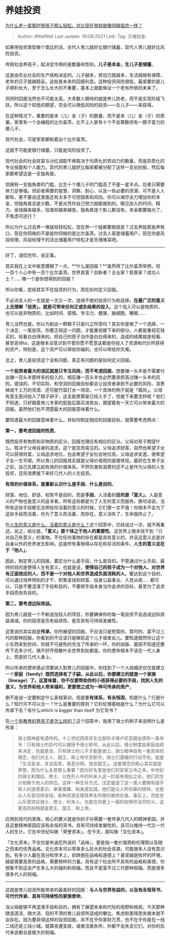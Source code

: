 # 养娃投资

[为什么老一辈那时带孩子那么轻松，对比现在带娃就像伺候祖宗一样？](https://www.zhihu.com/question/354498505/answer/1230031565)

> Author: #NellNell
> Last update: *19/08/2021*
> Link:
> Tag:
> 沙海拾金:

如果用投资类型做个类比的话，古代人育儿就好比银行储蓄，现代人育儿就好比风险投资。

传统社会养孩子，起决定作用的是数量和性别。**儿子是本金，生儿子是储蓄**。

这是由农业社会的生产结构决定的。儿子越多，劳动力就越多，生活就越有保障，老年的日子就越稳妥。这些是未来的回报利息。这种投资风险很低，最紧要的是儿子顺利长大，至于怎么长大的不重要，基本上就能保证一个老有所依的未来了。

但同时回报当然也不可能太高，大多数人期待的就是养儿防老，而不是实现阶级飞跃。所以这个较低的期望，完全可以用低风险的投资——生儿子——来获得。

在这种情况下，重要的是本（儿）金（子）的数量，而不是本（儿）金（子）的质量。家里有一个会编程的比尔盖茨，比不上人家有十个不会算数但有一膀子蛮力的傻儿子。

现代社会，可是家家都盼着出个比尔盖茨。

这就不可能是银行储蓄，只能是风险投资了。

现代社会的社会财富与分红调配不再取决于均质化的劳动力的数量，而是异质化的专业技能和个人能力。现代的育儿就好比每家都被分配了这样一支初创股，然后每家都希望这是一支独角兽。

但拥有一支独角兽的门槛，比生十个傻儿子的门槛高了不是一星半点。后者只需要体力足够强。但前者需要的智慧、洞察、耐心、以及一些必要的资源，可不是人人都有。更不要说这里面还有太多不可控因素和风险。你可以竭尽全力增加你的本金，但独角兽总是少数，不是光凭你自己努力就能做到的。眼见投入的时间、精力、金钱越来越多，估值却越来越低，独角兽连个影儿都没有，本金都要输光了，不焦虑可还行？

所以为什么过去养一堆娃轻轻松松，现在养一个娃都要脱层皮？过去养娃那是养牲口，现在你伺候的不是娃你伺候的是比尔盖茨。过去人家是储蓄用户，现在你是风投经理，风投经理干的活比储蓄用户轻松才是天理难容吧。

---

好了，调侃完毕。说正事。

其实我在上文中故意模糊了一点，**什么是回报？**虽然用了比尔盖茨举例，但一百个人心中有一百个比尔盖茨。世界首富？创新者？企业家？慈善家？成功人士？……哪一个是你想得到的回报？

所以你看，症结其实不在投资的行为，而在如何定义回报。

不必讳言人的一生就是一次又一次、连绵不绝的投资行为和选择。**在最广泛的意义上去理解「投资」，就是可带来任何正或负结果的投入**。这个投入可以是物质的，也可以是非物质的，比如时间、感情、专注力、健康、脑细胞、睡眠……

育儿当然也是。你以为射出一颗精子只是兴之所至吗？其实你是做了一个选择、一个决定、一笔投资。你要正视这一问题，才能重视接下来的部分。人都是重视花钱买的，轻看白白得来的。把自己的孩子当作是白白得来的，造成的结果就是轻看、甚至恶待ta，这是根本没意识到不管你愿不愿意这都是你投入了资源和代价所获得的资产，特别是，这个资产可以带给你福利，也可以带给你灾难。

总之，育儿是投资这个没有问题，真正有问题的是如何定义回报。

**一个投资者最大的误区就是只专注风险，而不考虑回报**。想要赚一头羊是不需要付出赚一百头羊那样多的投入的，相反赚一百头羊也必然要承担高过赚一头羊的风险。错误的、不切实际、和空洞的回报目标都会让投资者承担不必要的风险、浪费掉成千上万的资源、还可能竹篮打水一场空。一个具体的例子就是「跟风」。父母有意无意间投入了精子卵子，这支股票算是已经入手了，但接下来要怎样呢？他们不知道，只好跟着育儿专家的屁股后面买进卖出，期望着有一天它可以带来最大的回报。虽然他们也不清楚最大的回报意味着什么。

要知道最大的回报意味着什么，并如何制定相应的回报目标，就需要考虑两点：

**第一，要考虑回报的性质**。

既然投资有物质和非物质的区分，回报也理应有相应的区分。父母对孩子期望什么，取决于父母自身的追求。这个是显而易见的。父母追求财富，自然也希望子女可以获得财富，父母追求地位，也会希望子女社会地位高，父母追求安逸，便希望子女一生平顺。所以育儿的回报其实就是父母价值观的直接体现。最好在生育子女之前，自己先建立起有效的价值体系，不然伤害和浪费的还不止是作为父母的人生投资，还将浪费接下来好几代人的人生投资。

**有效的价值体系，是重新认识什么是手段、什么是目的**。

财富、地位、舒适、权势不是目的，而是**手段**。人活着的**目的是「意义」**。人是意义的产物也是意义的追寻者。所有这些都是为了人生的意义而服务。换句话说，当所有这些手段都无法带给你活着的意义的时候，它们便一文不值！你根本不会为了这些手段而活着，你为了意义而活着、而存在。意义消失了，生命就终止了。

在[人生的意义是什么，活着的意义是什么？](https://www.zhihu.com/question/24329745/answer/967679487)这个回答中，已经说过一次，就不再重述。总之，结论是，**「意义」是个体之于他人的重要性**。这世界上根本找不到「只对自己有意义」的事物。不仅任何事物的存在都是具有意义的，并且这意义总是对自身以外的世界发生影响，这是所有事物得以存在和存活的条件。**人生的意义总在于「他人」**。

因此，制定育儿的回报，要区分什么是手段，什么是目的。不管通过什么手段，最终的目的是使得人生有意义，也就是说，**使得自己的孩子成为一个对他人、对世界有正面效应的人，而不是一个对他人和世界造成负面消耗的人**。要达到这个目的，可以通过培养特别的才干、积累金钱和财富、投身公益事业、入党从政……都可以，只是不要混淆了手段和目的，不要把手段本身当作追求的目标，甚至为了追求手段而丧失目的。

**第二，要考虑边际效益。**

因为育儿就是一个不断追加投入的项目，你要确保你的每一笔投资不会造成边际效益递减。你的投资是否有延续性、是否具有可持续发展性。

这里说的其实就是**传承**。你所展望的回报，不应该只是短暂的、暂时的、富不过三代的那种回报，你看到的不应该只是眼前这个儿子或者女儿。要知道既然你让这个小东西来到世间，你就不可避免的充当了传承的一环，你的血脉、基因不知道还要传下去多少代，搞不好开枝散叶全世界到处都是。你的使命根本不该在一代人身上，而是好几代人身上。

所以传承的使命感必须要纳入到育儿的回报中。你找到了一个人结婚还仅仅是建立一个**家庭（family）**既然选择有了子嗣，从此以后，你要建立的就是一个**家族（lineage）**了。这意味着，你不仅要帮助你的小孩获得必要的手段，找到人生的意义，为世界和他人带来福利，更要使之成为一种**可传承的资产**。

倒不是说一定要制定什么家规家训，但是要**有体系，有永恒观**。知是什么？行是什么？知行可不可以合一？什么是重要的原则？它的伦理基础是什么？为什么它可以传承下去？有什么which is bigger than itself 为它背书？

在[一个有教养的男孩子是怎么样的？](https://www.zhihu.com/question/288381809/answer/681425360)这个回答中，我用了骑士的例子来说明什么是传承：

> 骑士精神是有遗传的。十三世纪西班牙东北部的卡塔卢尼亚国会颁布一条命令：只有骑士的后代可以被授予骑士称号。从此以后，骑士制度由家庭血统来决定，也就是说，只有骑士的儿子才能是骑士。骑士精神自有一套具体的理念，他们对主人、国王、和上帝尽忠职守。骑士们遵循的行动守则，就是「生活圣洁，言谈高贵，善恶分明，效忠国王」。这套理念的核心其实就是荣誉。而为什么名誉那么重要？因为好名誉是他们的安家立命之本。中世纪的骑士和僧侣、修士、以色列人中的利未人这一阶层有相似之处，他们的生计依赖于他人的供应。这样一种生存方式，注定塑造了这一类人要拥有超乎常人的道德意识、审美情趣、和美德实践，他们是众人所仰慕的榜样，也是众人乐意动用金钱、各种资源支撑其养生所用的被供应者。事实上，百姓甘心乐意供应骑士、修士、利未人，也是在向更上一层的权柄尽当尽的义，这更高的权柄就是君主、国王、和上帝。

应用到现代的家族，核心的要义就是你的子孙需要一套传承几代人的精神家园，并且这套精神家园应该有永恒的背书，具有可持续发展性的，且可以维持一代又一代人的生计。它在中世纪叫做「荣誉资本」，在今天，就叫做「文化资本」。

「文化资本」不仅仅是布迪厄所说的「品味」，更是指一套价值观和伦理观以及随之而来的优秀品格。文化资本可以带来多么巨大的社会资源，可能很多人没有意识到。有多少人赢在高分和学术上，却跌倒在品格和道德上？甚至越是败坏的环境，越是需要高贵的品格，需要榜样的力量。具有这个社会所不具有的品格和美德，你想象不到这会产生多么大的福利和祝福。而且不是富不过三代那种祝福，而是很多很多代人的祝福。

---

这就是育儿投资所能带来的最美好的回报：**与人与世界有益的，以及有永恒背书、可代代传承、具有可持续性的家族使命**。

当父母能够不再混淆手段和目的，拥有了展望未来和代际的视野和格局，今天那种随波逐流、随大流、目的不清的育儿投资所造成的攀比、焦虑和患得患失根本就不会存在。因为要获得这样的投资回报，并不在乎你家财万贯，也不在乎你是在一线二线还是三线小城。就算突遭变故，或者流离失所，你都不会失去它们，对你的后代来说都会是极大的祝福。
